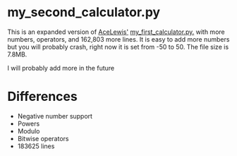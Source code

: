 # my_second_calculator.py
This is an expanded version of [AceLewis'](https://github.com/AceLewis) [my_first_calculator.py.](https://github.com/AceLewis/my_first_calculator.py) with more numbers, operators, and 162,803 more lines. It is easy to add more numbers but you will probably crash, right now it is set from -50 to 50. The file size is 7.8MB.

I will probably add more in the future

# Differences
- Negative number support
- Powers
- Modulo
- Bitwise operators
- 183625 lines